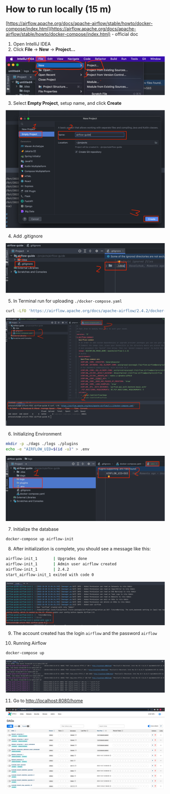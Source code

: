 # How to run locally (15 m)

[https://airflow.apache.org/docs/apache-airflow/stable/howto/docker-compose/index.html](https://airflow.apache.org/docs/apache-airflow/stable/howto/docker-compose/index.html) - official doc

1. Open IntelliJ IDEA
2. Click **File** → **New** → **Project…**

![Untitled](docs/Untitled.png)

3. Select **Empty Project**, setup name, and click **Create**

![Untitled](docs/Untitled%201.png)

4. Add .gitignore

![Untitled](docs/Untitled%202.png)

5. In Terminal run for uploading `./docker-compose.yaml`

```bash
curl -LfO 'https://airflow.apache.org/docs/apache-airflow/2.4.2/docker-compose.yaml'
```

![Untitled](docs/Untitled%203.png)

6. Initializing Environment

```bash
mkdir -p ./dags ./logs ./plugins
echo -e "AIRFLOW_UID=$(id -u)" > .env
```

![Untitled](docs/Untitled%204.png)

7. Initialize the database

```bash
docker-compose up airflow-init
```

8. After initialization is complete, you should see a message like this:

```bash
airflow-init_1       | Upgrades done
airflow-init_1       | Admin user airflow created
airflow-init_1       | 2.4.2
start_airflow-init_1 exited with code 0
```

![Untitled](docs/Untitled%205.png)

9. The account created has the login `airflow` and the password `airflow`


10. Running Airflow

```bash
docker-compose up
```

![Untitled](docs/Untitled%206.png)

11. Go to [http://localhost:8080/home](http://localhost:8080/home)

![Untitled](docs/Untitled%207.png)

